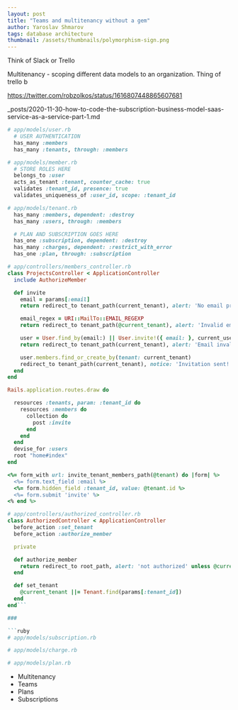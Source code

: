 ```yaml
---
layout: post
title: "Teams and multitenancy without a gem"
author: Yaroslav Shmarov
tags: database architecture
thumbnail: /assets/thumbnails/polymorphism-sign.png
---
```


Think of Slack or Trello

Multitenancy - scoping different data models to an organization. Thing of trello b

https://twitter.com/robzolkos/status/1616807448865607681

_posts/2020-11-30-how-to-code-the-subscription-business-model-saas-service-as-a-service-part-1.md

```ruby
# app/models/user.rb
  # USER AUTHENTICATION
  has_many :members
  has_many :tenants, through: :members
```

```ruby
# app/models/member.rb
  # STORE ROLES HERE
  belongs_to :user
  acts_as_tenant :tenant, counter_cache: true
  validates :tenant_id, presence: true
  validates_uniqueness_of :user_id, scope: :tenant_id
```

```ruby
# app/models/tenant.rb
  has_many :members, dependent: :destroy
  has_many :users, through: :members

  # PLAN AND SUBSCRIPTION GOES HERE
  has_one :subscription, dependent: :destroy
  has_many :charges, dependent: :restrict_with_error
  has_one :plan, through: :subscription
```

```ruby
# app/controllers/members_controller.rb
class ProjectsController < ApplicationController
  include AuthorizeMember

  def invite
    email = params[:email]
    return redirect_to tenant_path(current_tenant), alert: 'No email proided' if email.blank?

    email_regex = URI::MailTo::EMAIL_REGEXP
    return redirect_to tenant_path(@current_tenant), alert: 'Invalid email' unless email_regex.match?(email)

    user = User.find_by(email:) || User.invite!({ email: }, current_user)
    return redirect_to tenant_path(current_tenant), alert: 'Email invalid' unless user.valid?

    user.members.find_or_create_by(tenant: current_tenant)
    redirect_to tenant_path(current_tenant), notice: 'Invitation sent!'
  end
end
```

```ruby
Rails.application.routes.draw do

  resources :tenants, param: :tenant_id do
    resources :members do
      collection do
        post :invite
      end
    end
  end
  devise_for :users
  root "home#index"
end
```

```ruby
<%= form_with url: invite_tenant_members_path(@tenant) do |form| %>
  <%= form.text_field :email %>
  <%= form.hidden_field :tenant_id, value: @tenant.id %>
  <%= form.submit 'invite' %>
<% end %>
```

```ruby
# app/controllers/authorized_controller.rb
class AuthorizedController < ApplicationController
  before_action :set_tenant
  before_action :authorize_member

  private

  def authorize_member
    return redirect_to root_path, alert: 'not authorized' unless @current_tenant.users.include? current_user
  end

  def set_tenant
    @current_tenant ||= Tenant.find(params[:tenant_id])
  end
end```

###

```ruby
# app/models/subscription.rb
```

```ruby
# app/models/charge.rb
```
```ruby
# app/models/plan.rb
```


- Multitenancy
- Teams
- Plans
- Subscriptions